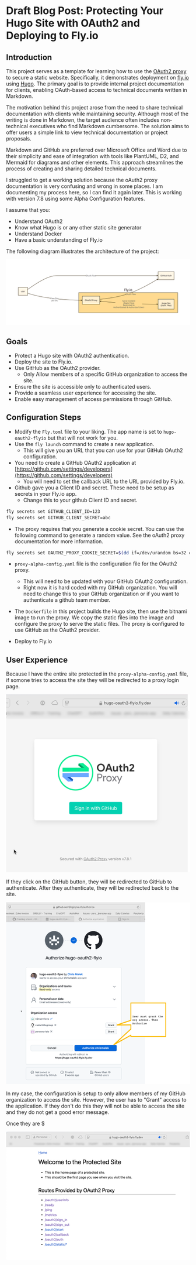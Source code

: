 
# Draft Blog Post: Protecting Your Hugo Site with OAuth2 and Deploying to Fly.io

## Introduction

This project serves as a template for learning how to use the [OAuth2 proxy](https://oauth2-proxy.github.io/oauth2-proxy/) to secure a static website. Specifically, it demonstrates deployment on [fly.io](http://fly.io) using [Hugo](https://gohugo.io). The primary goal is to provide internal project documentation for clients, enabling OAuth-based access to technical documents written in Markdown.

The motivation behind this project arose from the need to share technical documentation with clients while maintaining security. Although most of the writing is done in Markdown, the target audience often includes non-technical executives who find Markdown cumbersome. The solution aims to offer users a simple link to view technical documentation or project proposals.

Markdown and GitHub are preferred over Microsoft Office and Word due to their simplicity and ease of integration with tools like PlantUML, D2, and Mermaid for diagrams and other elements. This approach streamlines the process of creating and sharing detailed technical documents.

I struggled to get a working solution because the oAuth2 proxy documentation is very confusing and wrong in some places. I am documenting my process here, so I can find it again later. This is working with version 7.8 using some Alpha Configuration features. 

I assume that you:

- Understand OAuth2
- Know what Hugo is or any other static site generator
- Understand Docker
- Have a basic understanding of Fly.io

The following diagram illustrates the architecture of the project:


![architecture](/docs/schematic.svg)

## Goals

- Protect a Hugo site with OAuth2 authentication.
- Deploy the site to Fly.io.
- Use GitHub as the OAuth2 provider.
  - Only Allow members of a specific GitHub organization to access the site.
- Ensure the site is accessible only to authenticated users.
- Provide a seamless user experience for accessing the site.
- Enable easy management of access permissions through GitHub.

## Configuration Steps


- Modify the `Fly.toml` file to your liking. The app name is set to `hugo-oauth2-flyio` but that will not work for you.
- Use the `fly launch` command to create a new application.
  - This will give you an URL that you can use for your GitHub OAuth2 configuration.
- You need to create a GitHub OAuth2 application at [https://github.com/settings/developers](https://github.com/settings/developers)
  - You will need to set the callback URL to the URL provided by Fly.io. 
- Github gave you a Client ID and secret. These need to be setup as secrets in your Fly.io app.
  - Change this to your github Client ID and secret.

```sh
fly secrets set GITHUB_CLIENT_ID=123
fly secrets set GITHUB_CLIENT_SECRET=abc
```

- The proxy requires that you generate a cookie secret. You can use the following command to generate a random value. See the oAuth2 proxy documentation for more information.


```sh
fly secrets set OAUTH2_PROXY_COOKIE_SECRET=$(dd if=/dev/urandom bs=32 count=1 2>/dev/null | base64 | tr -d -- '\n' | tr -- '+/' '-_'; echo)
```

- `proxy-alpha-config.yaml` file is the configuration file for the OAuth2 proxy.
  - This will need to be updated with your GitHub OAuth2 configuration. 
  - Right now it is hard coded with my GitHub organization. You will need to change this to your GitHub organization or if you want to authenticate a github team member.


- The `Dockerfile` in this project builds the Hugo site, then use the bitnami image to run the proxy. We copy the static files into the image and configure the proxy to serve the static files. The proxy is configured to use GitHub as the OAuth2 provider.


- Deploy to Fly.io

## User Experience


Because I have the entire site protected in the `proxy-alpha-config.yaml` file, if somone tries to access the site they will be redirected to a proxy login page.

![signon](/docs/login.png)


If they click on the GitHub button, they will be redirected to GitHub to authenticate. After they authenticate, they will be redirected back to the site.

![github](/docs/gh-oauth-flow.png)

In my case, the configuration is setup to only allow members of my GitHub organization to access the site. However, the user has to "Grant" access to the application. If they don't do this they will not be able to access the site and they do not get a good error message. 


Once they are $

![static site](/docs/static-site.png)

